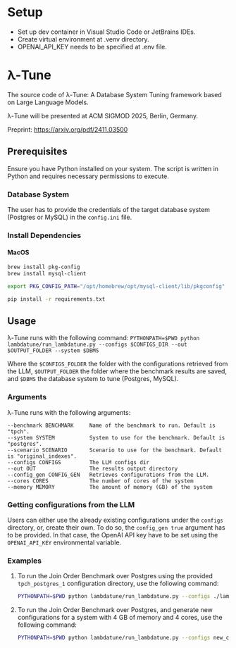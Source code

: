 # Setup
- Set up dev container in Visual Studio Code or JetBrains IDEs.
- Create virtual environment at .venv directory.
- OPENAI_API_KEY needs to be specified at .env file.
# λ-Tune
The source code of λ-Tune: A Database System Tuning framework based on Large Language Models.

λ-Tune will be presented at ACM SIGMOD 2025, Berlin, Germany. 

Preprint: https://arxiv.org/pdf/2411.03500

## Prerequisites
Ensure you have Python installed on your system. The script is written in Python and requires necessary permissions to 
execute.

### Database System
The user has to provide the credentials of the target database system (Postgres or MySQL) in the `config.ini` file.

### Install Dependencies
#### MacOS


```bash
brew install pkg-config
brew install mysql-client

export PKG_CONFIG_PATH="/opt/homebrew/opt/mysql-client/lib/pkgconfig"

pip install -r requirements.txt
```

## Usage

λ-Tune runs with the following command:
`PYTHONPATH=$PWD python lambdatune/run_lambdatune.py --configs $CONFIGS_DIR --out $OUTPUT_FOLDER --system $DBMS`

Where the `$CONFIGS_FOLDER` the folder with the configurations retrieved from the LLM, `$OUTPUT_FOLDER` the folder 
where the benchmark results are saved, and `$DBMS` the database system to tune (Postgres, MySQL).

### Arguments
λ-Tune runs with the following arguments:
```angular2html
--benchmark BENCHMARK     Name of the benchmark to run. Default is "tpch".
--system SYSTEM           System to use for the benchmark. Default is "postgres".
--scenario SCENARIO       Scenario to use for the benchmark. Default is "original_indexes".
--configs CONFIGS         The LLM configs dir
--out OUT                 The results output directory
--config_gen CONFIG_GEN   Retrieves configurations from the LLM.
--cores CORES             The number of cores of the system
--memory MEMORY           The amount of memory (GB) of the system
```

### Getting configurations from the LLM
Users can either use the already existing configurations under the `configs` directory, or, create their own. To do so,
the `config_gen true` argument has to be provided. In that case, the OpenAI API key have to be set using the 
`OPENAI_API_KEY` environmental variable.

### Examples
1. To run the Join Order Benchmark over Postgres using the provided `tpch_postgres_1` configuration directory, 
use the following command:
    ```bash
    PYTHONPATH=$PWD python lambdatune/run_lambdatune.py --configs ./lambdatune/configs/tpch_postgres_1 --out ./test --system POSTGRES
   
2. To run the Join Order Benchmark over Postgres, and generate new configurations for a system with 4 GB of memory 
and 4 cores, use the following command:
    ```bash
    PYTHONPATH=$PWD python lambdatune/run_lambdatune.py --configs new_config --memory 4 --cores 4 --out ./test --system POSTGRES --benchmark job --config_gen true
